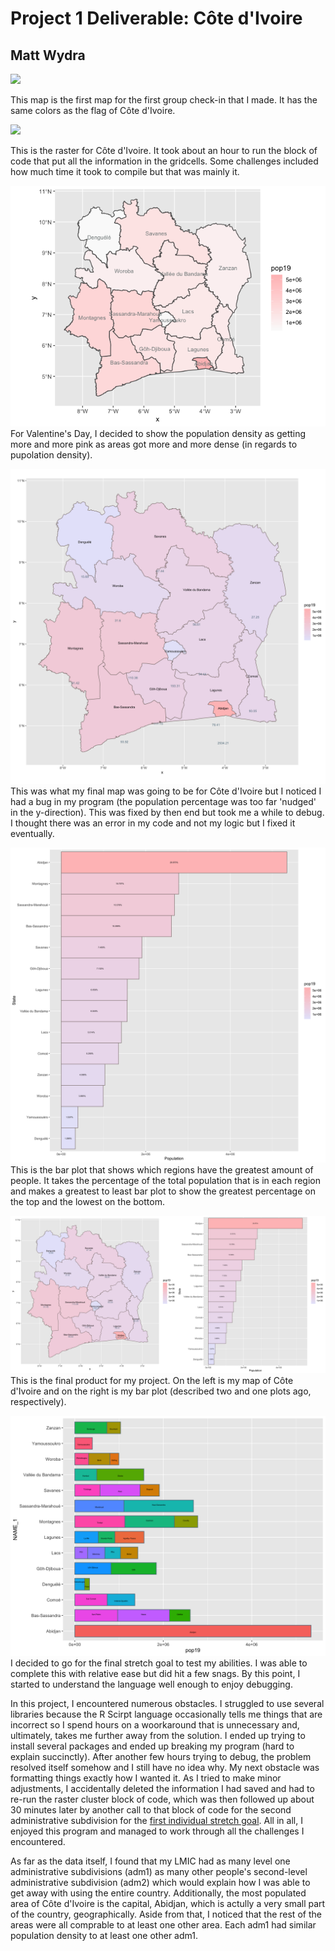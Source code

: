 # Project 1 Deliverable: Côte d'Ivoire

## Matt Wydra 

![](Côte_D'Ivoire.png)

This map is the first map for the first group check-in that I made. It has the same colors as the flag of Côte d'Ivoire.


![](Côte_d'Ivoire_Pop.png)

This is the raster for Côte d'Ivoire. It took about an hour to run the block of code that put all the information in the
gridcells. Some challenges included how much time it took to compile but that was mainly it.


![](Plot_Bonita.png)
For Valentine's Day, I decided to show the population density as getting more and more pink as areas got more and more
dense (in regards to pupolation density).


![](CIV_pop19.png)
This was what my final map was going to be for Côte d'Ivoire but I noticed I had a bug in my program (the population 
percentage was too far 'nudged' in the y-direction). This was fixed by then end but took me a while to debug. I thought
there was an error in my code and not my logic but I fixed it eventually.


![](Geom_Bar_Plot_Final.png)
This is the bar plot that shows which regions have the greatest amount of people. It takes the percentage of the total 
population that is in each region and makes a greatest to least bar plot to show the greatest percentage on the top
and the lowest on the bottom.


![](Prj_1_Final.png)
This is the final product for my project. On the left is my map of Côte d'Ivoire and on the right is my bar plot (described
two and one plots ago, respectively).


![](Stretch_Plot.png)
I decided to go for the final stretch goal to test my abilities. I was able to complete this with relative ease but did 
hit a few snags. By this point, I started to understand the language well enough to enjoy debugging.

In this project, I encountered numerous obstacles. I struggled to use several libraries because the
R Scirpt language occasionally tells me things that are incorrect so I spend hours on a woorkaround that is unnecessary
and, ultimately, takes me further away from the solution. I ended up trying to install several packages and
ended up breaking my program (hard to explain succinctly). After another few hours trying to debug, the problem
resolved itself somehow and I still have no idea why. My next obstacle was formatting things exactly how I wanted it. 
As I tried to make minor adjustments, I accidentally deleted the information I had saved and had to re-run the raster
cluster block of code, which was then followed up about 30 minutes later by another call to that block of code for
the second administrative subdivision for the [first individual stretch goal](https://github.com/mpwydra/workshop/blob/master/Stretch_Plot.png). All in all, I enjoyed this program and 
managed to work through all the challenges I encountered.

As far as the data itself, I found that my LMIC had as many level one administrative subdivisions (adm1) as many other people's
second-level administrative subdivision (adm2) which would explain how I was able to get away with using the entire country.
Additionally, the most populated area of Côte d'Ivoire is the capital, Abidjan, which is actully a very small part of the 
country, geographically. Aside from that, I noticed that the rest of the areas were all comprable to at least one other
area. Each adm1 had similar population density to at least one other adm1.
